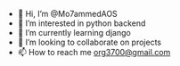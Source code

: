 - 👋 Hi, I’m @Mo7ammedAOS
- 👀 I’m interested in python backend
- 🌱 I’m currently learning django
- 💞️ I’m looking to collaborate on projects
- 📫 How to reach me org3700@gmail.com

